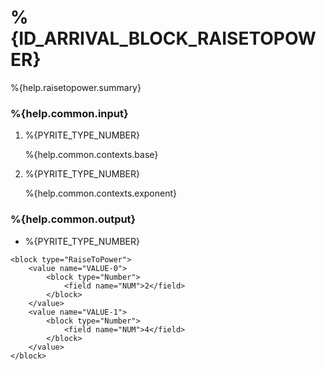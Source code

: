 # %{ID_ARRIVAL_BLOCK_RAISETOPOWER}

%{help.raisetopower.summary}

### %{help.common.input}

1. %{PYRITE_TYPE_NUMBER}

    %{help.common.contexts.base}

2. %{PYRITE_TYPE_NUMBER}

    %{help.common.contexts.exponent}

### %{help.common.output}

-   %{PYRITE_TYPE_NUMBER}

```
<block type="RaiseToPower">
    <value name="VALUE-0">
        <block type="Number">
            <field name="NUM">2</field>
        </block>
    </value>
    <value name="VALUE-1">
        <block type="Number">
            <field name="NUM">4</field>
        </block>
    </value>
</block>
```
